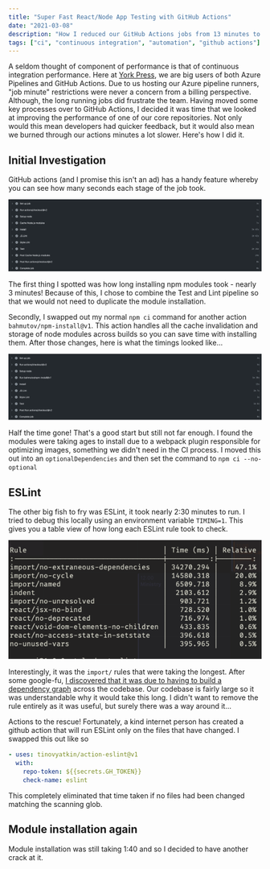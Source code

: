 ```yaml
---
title: "Super Fast React/Node App Testing with GitHub Actions"
date: "2021-03-08"
description: "How I reduced our GitHub Actions jobs from 13 minutes to less than 3"
tags: ["ci", "continuous integration", "automation", "github actions"]
---
```


A seldom thought of component of performance is that of continuous integration performance. Here at [York Press](https://york-e.com), we are big users of both Azure Pipelines and GitHub Actions. Due to us hosting our Azure pipeline runners, "job minute" restrictions were never a concern from a billing perspective. Although, the long running jobs did frustrate the team. Having moved some key processes over to GitHub Actions, I decided it was time that we looked at improving the performance of one of our core repositories. Not only would this mean developers had quicker feedback, but it would also mean we burned through our actions minutes a lot slower. Here's how I did it.

## Initial Investigation

GitHub actions (and I promise this isn't an ad) has a handy feature whereby you can see how many seconds each stage of the job took.

<div class="image">
	<img src="../../assets/images/github-actions-timing.png"/>
</div>

The first thing I spotted was how long installing npm modules took - nearly 3 minutes! Because of this, I chose to combine the Test and Lint pipeline so that we would not need to duplicate the module installation.

Secondly, I swapped out my normal `npm ci` command for another action `bahmutov/npm-install@v1`. This action handles all the cache invalidation and storage of node modules across builds so you can save time with installing them. After those changes, here is what the timings looked like...

<div class="image">
	<img src="../../assets/images/github-actions-timing-2.png"/>
</div>

Half the time gone! That's a good start but still not far enough. I found the modules were taking ages to install due to a webpack plugin responsible for optimizing images, something we didn't need in the CI process. I moved this out into an `optionalDependencies` and then set the command to `npm ci --no-optional`

## ESLint

The other big fish to fry was ESLint, it took nearly 2:30 minutes to run. I tried to debug this locally using an environment variable `TIMING=1`. This gives you a table view of how long each ESLint rule took to check.

<div class="image">
	<img src="../../assets/images/eslint-timing.png"/>
</div>

Interestingly, it was the `import/` rules that were taking the longest. After some google-fu, [I discovered that it was due to having to build a dependency graph](https://github.com/benmosher/eslint-plugin-import/issues/1793) across the codebase. Our codebase is fairly large so it was understandable why it would take this long. I didn't want to remove the rule entirely as it was useful, but surely there was a way around it...

Actions to the rescue! Fortunately, a kind internet person has created a github action that will run ESLint only on the files that have changed. I swapped this out like so

```yaml
- uses: tinovyatkin/action-eslint@v1
  with:
    repo-token: ${{secrets.GH_TOKEN}}
    check-name: eslint
```

This completely eliminated that time taken if no files had been changed matching the scanning glob.

## Module installation again
Module installation was still taking 1:40 and so I decided to have another crack at it.
